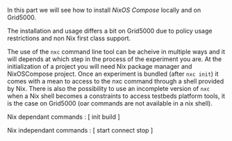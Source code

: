 In this part we will see how to install _NixOS Compose_ locally and on Grid5000.


The installation and usage differs a bit on Grid5000 due to policy usage restrictions and non Nix first class support.

The use of the `nxc` command line tool can be acheive in multiple ways and it will depends at which step in the process of the experiment you are. 
At the initialization of a project you will need Nix package manager and NixOSCompose project. Once an experiment is bundled (after `nxc init`) it comes with a mean to access to the nxc command through a shell provided by Nix. There is also the possibility to use an incomplete version of `nxc` when a Nix shell becomes a constraints to access testbeds platform tools, it is the case on Grid5000 (oar commands are not available in a nix shell).

Nix dependant commands : [ init build ]

Nix independant commands : [ start connect stop ]
